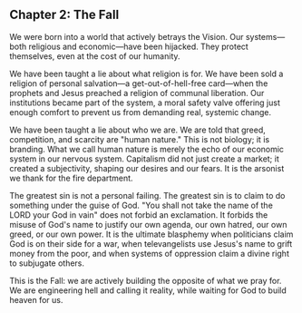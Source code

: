 ## Chapter 2: The Fall

We were born into a world that actively betrays the Vision. Our systems—both religious and economic—have been hijacked. They protect themselves, even at the cost of our humanity.

We have been taught a lie about what religion is for. We have been sold a religion of personal salvation—a get-out-of-hell-free card—when the prophets and Jesus preached a religion of communal liberation. Our institutions became part of the system, a moral safety valve offering just enough comfort to prevent us from demanding real, systemic change.

We have been taught a lie about who we are. We are told that greed, competition, and scarcity are "human nature." This is not biology; it is branding. What we call human nature is merely the echo of our economic system in our nervous system. Capitalism did not just create a market; it created a subjectivity, shaping our desires and our fears. It is the arsonist we thank for the fire department.

The greatest sin is not a personal failing. The greatest sin is to claim to do something under the guise of God. "You shall not take the name of the LORD your God in vain" does not forbid an exclamation. It forbids the misuse of God's name to justify our own agenda, our own hatred, our own greed, or our own power. It is the ultimate blasphemy when politicians claim God is on their side for a war, when televangelists use Jesus's name to grift money from the poor, and when systems of oppression claim a divine right to subjugate others.

This is the Fall: we are actively building the opposite of what we pray for. We are engineering hell and calling it reality, while waiting for God to build heaven for us.